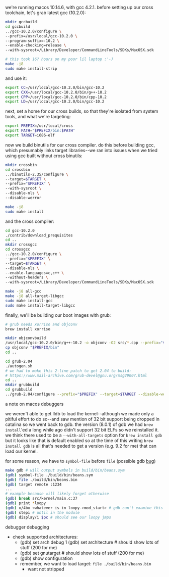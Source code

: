 we're running macos 10.14.6, with gcc 4.2.1. before setting up our cross
toolchain, let's grab latest gcc (10.2.0):

```sh
mkdir gccbuild
cd gccbuild
../gcc-10.2.0/configure \
--prefix=/usr/local/gcc-10.2.0 \
--program-suffix=-10.2 \
--enable-checking=release \
--with-sysroot=/Library/Developer/CommandLineTools/SDKs/MacOSX.sdk

# this took 16? hours on my poor lil laptop :'-)
make -j8
sudo make install-strip
```

and use it:

```sh
export CC=/usr/local/gcc-10.2.0/bin/gcc-10.2
export CXX=/usr/local/gcc-10.2.0/bin/g++-10.2
export CPP=/usr/local/gcc-10.2.0/bin/cpp-10.2
export LD=/usr/local/gcc-10.2.0/bin/gcc-10.2
```

next, set a home for our cross builds, so that they're isolated from system
tools, and what we're targeting:

```sh
export PREFIX=/usr/local/cross
export PATH="$PREFIX/bin:$PATH"
export TARGET=i686-elf
```

now we build binutils for our cross compiler. do this before building gcc,
which presumably links target libraries--we ran into issues when we tried using
gcc built without cross binutils:

```sh
mkdir crossbin
cd crossbin
../binutils-2.35/configure \
--target=$TARGET \
--prefix="$PREFIX" \
--with-sysroot \
--disable-nls \
--disable-werror

make -j8
sudo make install
```

and the cross compiler:

```sh
cd gcc-10.2.0
./contrib/download_prequisites
cd ..
mkdir crossgcc
cd crossgcc
../gcc-10.2.0/configure \
--prefix="$PREFIX" \
--target=$TARGET \
--disable-nls \
--enable-languages=c,c++ \
--without-headers \
--with-sysroot=/Library/Developer/CommandLineTools/SDKs/MacOSX.sdk

make -j8 all-gcc
make -j8 all-target-libgcc
sudo make install-gcc
sudo make install-target-libgcc
```

finally, we'll be building our boot images with grub:

```sh
# grub needs xorriso and objconv
brew install xorriso

mkdir objconvbuild
/usr/local/gcc-10.2.0/bin/g++-10.2 -o objconv -O2 src/*.cpp --prefix="$PREFIX"
cp objconv "$PREFIX/bin"
cd ..

cd grub-2.04
./autogen.sh
# we had to make this 2-line patch to get 2.04 to build:
# https://www.mail-archive.com/grub-devel@gnu.org/msg29007.html
cd ..
mkdir grubbuild
cd grubbuild
../grub-2.04/configure --prefix="$PREFIX" --target=$TARGET --disable-werror
```

a note on macos debuggers

we weren't able to get lldb to load the kernel--although
we made only a pitiful effort to do so--and saw mention of 32 bit support being dropped
in catalina so we went back to gdb. the version (8.0.1) of gdb we had `brew install`'ed
a long while ago didn't support 32 bit ELFs so we reinstalled it. we think there
used to be a `--with-all-targets` option for `brew install gdb` but it looks like
that is default enabled so at the time of this writing `brew install gdb` is all
that's needed to get a version (e.g. 9.2 for me) that can load our kernel.

for some reason, we have to `symbol-file` before `file` (possible gdb [bug](https://stackoverflow.com/questions/57239664/gdb-reading-symbols-with-symbol-file-command-on-a-core-file))

```sh
make gdb # will output symbols in build/bin/beans.sym
(gdb) symbol-file ./build/bin/beans.sym
(gdb) file ./build/bin/beans.bin
(gdb) target remote :1234
...
# example because will likely forget otherwise
(gdb) break src/kernel/main.c:37
(gdb) print *loopy
(gdb) x/4bx <whatever is in loopy->mod_start> # gdb can't examine this memory
(gdb) stepi # until in the module
(gdb) display/i $pc # should see our loopy jmps
```

debugger debugging
- check supported architectures:
  - (gdb) set arch debug 1
    (gdb) set architecture <tab> # should show lots of stuff (200 for me)
  - (gdb) set gnutarget <tab> # should show lots of stuff (200 for me)
  - (gdb) show configuration
  - remember, we want to load target: `file ./build/bin/beans.bin`
    - want not stripped
